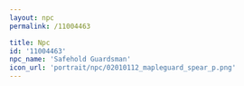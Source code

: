 ```yaml
---
layout: npc
permalink: /11004463

title: Npc
id: '11004463'
npc_name: 'Safehold Guardsman'
icon_url: 'portrait/npc/02010112_mapleguard_spear_p.png'
---
```

